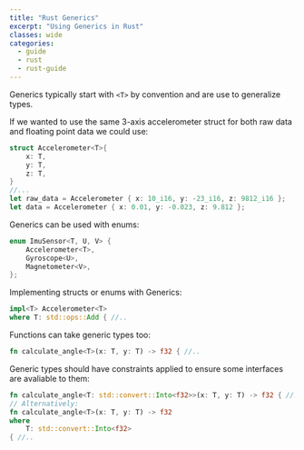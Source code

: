 ```yaml
---
title: "Rust Generics"
excerpt: "Using Generics in Rust"
classes: wide
categories:
  - guide
  - rust
  - rust-guide
---
```


Generics typically start with `<T>` by convention and are use to generalize types.

If we wanted to use the same 3-axis accelerometer struct for both raw data and floating point data we could use:
```rust
struct Accelerometer<T>{
	x: T,
	y: T,
	z: T,
}
//...
let raw_data = Accelerometer { x: 10_i16, y: -23_i16, z: 9812_i16 };
let data = Accelerometer { x: 0.01, y: -0.023, z: 9.812 };
```

Generics can be used with enums:
```rust
enum ImuSensor<T, U, V> {
	Accelerometer<T>,
	Gyroscope<U>,
	Magnetometer<V>,
};
```

Implementing structs or enums with Generics:
```rust
impl<T> Accelerometer<T>
where T: std::ops::Add { //..
```

Functions can take generic types too:
```rust
fn calculate_angle<T>(x: T, y: T) -> f32 { //..
```

Generic types should have constraints applied to ensure some interfaces are avaliable to them:
```rust
fn calculate_angle<T: std::convert::Into<f32>>(x: T, y: T) -> f32 { //..
// Alternatively:
fn calculate_angle<T>(x: T, y: T) -> f32
where
	T: std::convert::Into<f32>
{ //..
```